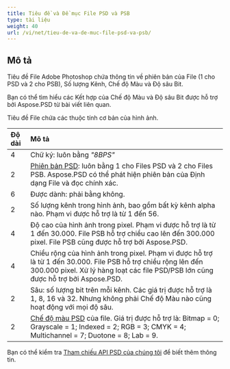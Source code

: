 ```yaml
---
title: Tiêu đề và Đề mục File PSD và PSB
type: tài liệu
weight: 40
url: /vi/net/tieu-de-va-de-muc-file-psd-va-psb/
---
```


## **Mô tả**
Tiêu đề File Adobe Photoshop chứa thông tin về phiên bản của File (1 cho PSD và 2 cho PSB), Số lượng Kênh, Chế độ Màu và Độ sâu Bit.

Bạn có thể tìm hiểu các Kết hợp của Chế độ Màu và Độ sâu Bit được hỗ trợ bởi Aspose.PSD từ bài viết liên quan.


Tiêu đề File chứa các thuộc tính cơ bản của hình ảnh.

|**Độ dài**|**Mô tả**|
| :- | :- |
|4|Chữ ký: luôn bằng *"8BPS"*|
|2|[Phiên bản PSD](https://reference.aspose.com/psd/vi/aspose.psd.fileformats.psd/fileformatversion): luôn bằng 1 cho Files PSD và 2 cho Files PSB. Aspose.PSD có thể phát hiện phiên bản của Định dạng File và đọc chính xác.| 
|6|Được dành: phải bằng không.| 
|2|Số lượng kênh trong hình ảnh, bao gồm bất kỳ kênh alpha nào. Phạm vi được hỗ trợ là từ 1 đến 56.| 
|4|Độ cao của hình ảnh trong pixel. Phạm vi được hỗ trợ là từ 1 đến 30.000. File PSB hỗ trợ chiều cao lên đến 300.000 pixel. File PSB cũng được hỗ trợ bởi Aspose.PSD.| 
|4|Chiều rộng của hình ảnh trong pixel. Phạm vi được hỗ trợ là từ 1 đến 30.000. File PSB hỗ trợ chiều rộng lên đến 300.000 pixel. Xử lý hàng loạt các file PSD/PSB lớn cũng được hỗ trợ bởi Aspose.PSD.| 
|2|Sâu: số lượng bit trên mỗi kênh. Các giá trị được hỗ trợ là 1, 8, 16 và 32. Nhưng không phải Chế độ Màu nào cũng hoạt động với mọi độ sâu.| 
|2|[Chế độ màu PSD](https://reference.aspose.com/psd/vi/com.aspose.psd.fileformats.psd/ColorModes) của file. Giá trị được hỗ trợ là: Bitmap = 0; Grayscale = 1; Indexed = 2; RGB = 3; CMYK = 4; Multichannel = 7; Duotone = 8; Lab = 9.| 
Bạn có thể kiểm tra [Tham chiếu API PSD của chúng tôi](https://reference.aspose.com/psd) để biết thêm thông tin.
